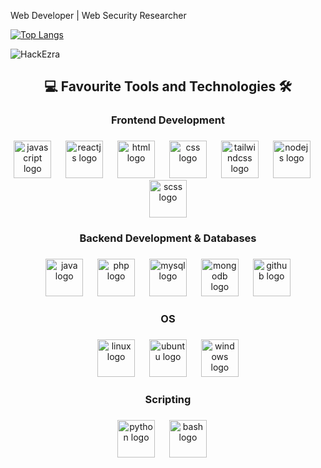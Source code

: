 Web Developer | Web Security Researcher

[![Top Langs](https://github-readme-stats.vercel.app/api/top-langs/?username=HackEzra&layout=compact)](https://github.com/HackEzra)

<p align="left"> <img src="https://komarev.com/ghpvc/?username=HackEzra&label=Profile%20Views&color=430680&style=flat" alt="HackEzra" /> </p>

<h2 align="center">💻 Favourite Tools and Technologies 🛠</h2>

###

<h3 align="center">Frontend Development</h4>

###

<div align="center">
  <img src="https://techstack-generator.vercel.app/js-icon.svg" height="60" title="Javascript" alt="javascript logo"  />
  <img width="15" />
  <img src="https://techstack-generator.vercel.app/react-icon.svg" height="60" title="ReactJS" alt="reactjs logo"  />
  <img width="15" />
  <img src="https://skillicons.dev/icons?i=html" height="60" title="HTML" alt="html logo"  />
  <img width="15" />
  <img src="https://skillicons.dev/icons?i=css" height="60" title="CSS" alt="css logo"  />
  <img width="15" />
  <img src="https://skillicons.dev/icons?i=tailwind" height="60" title="TailwindCSS" alt="tailwindcss logo"  />
  <img width="15" />
  <img src="https://skillicons.dev/icons?i=nodejs" height="60" title="NodeJS" alt="nodejs logo"  />
  <img width="15" />
  <img src="https://skillicons.dev/icons?i=sass" height="60" title="Scss" alt="scss logo"  />
</div>

###

<h3 align="center">Backend Development & Databases</h4>

###

<div align="center">
  <img src="https://skillicons.dev/icons?i=java" height="60" title="Java" alt="java logo"  />
  <img width="15" />
  <img src="https://skillicons.dev/icons?i=php" height="60" title="PHP" alt="php logo"  />
  <img width="15" />
  <img src="https://techstack-generator.vercel.app/mysql-icon.svg" height="60" title="MySQL" alt="mysql logo"  />
  <img width="15" />
  <img src="https://skillicons.dev/icons?i=mongodb" height="60" title="MongoDB" alt="mongodb logo"  />
  <img width="15" />
  <img src="https://skillicons.dev/icons?i=github" height="60" title="Github" alt="github logo"  />
</div>

###

<h3 align="center">OS</h4>

###

<div align="center">
  <img src="https://upload.wikimedia.org/wikipedia/commons/2/2b/Kali-dragon-icon.svg" height="60" title="Linux" alt="linux logo"  />
  <img width="15" />
  <img src="https://skillicons.dev/icons?i=ubuntu" height="60" title="Ubuntu" alt="ubuntu logo"  />
  <img width="15" />
  <img src="https://skillicons.dev/icons?i=windows" height="60" title="Windows" alt="windows logo"  />

</div>

###

<h3 align="center">Scripting</h4>

###

<div align="center">  
  <img src="https://techstack-generator.vercel.app/python-icon.svg" height="60" title="Python" alt="python logo"  />
  <img width="15" />
  <img src="https://skillicons.dev/icons?i=bash" height="60" title="Bash" alt="bash logo"  />
  <img width="15" />
</div>

###
